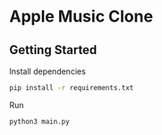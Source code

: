 # Apple Music Clone


## Getting Started

Install dependencies
``` bash
pip install -r requirements.txt
```

Run
``` bash
python3 main.py
```
